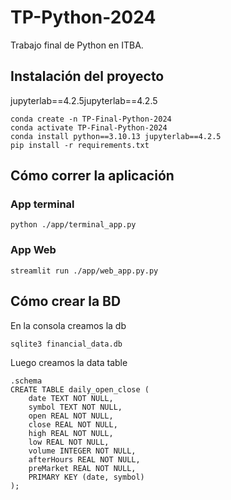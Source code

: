 # TP-Python-2024
Trabajo final de Python en ITBA.

## Instalación del proyecto
jupyterlab==4.2.5jupyterlab==4.2.5
```
conda create -n TP-Final-Python-2024
conda activate TP-Final-Python-2024
conda install python==3.10.13 jupyterlab==4.2.5
pip install -r requirements.txt
```

## Cómo correr la aplicación

### App terminal

```
python ./app/terminal_app.py
```


### App Web

```
streamlit run ./app/web_app.py.py
```

## Cómo crear la BD

En la consola creamos la db
```
sqlite3 financial_data.db
```
Luego creamos la data table
```
.schema 
CREATE TABLE daily_open_close (
    date TEXT NOT NULL, 
    symbol TEXT NOT NULL,
    open REAL NOT NULL,
    close REAL NOT NULL,
    high REAL NOT NULL,
    low REAL NOT NULL,
    volume INTEGER NOT NULL,
    afterHours REAL NOT NULL,
    preMarket REAL NOT NULL,
    PRIMARY KEY (date, symbol)
);
```